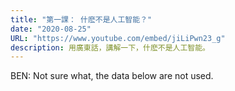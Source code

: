 ```yaml
---
title: "第一課： 什麽不是人工智能？"
date: "2020-08-25"
URL: "https://www.youtube.com/embed/jiLiPwn23_g"
description: 用廣東話，講解一下，什麽不是人工智能。
---
```


BEN: Not sure what, the data below are not used.
